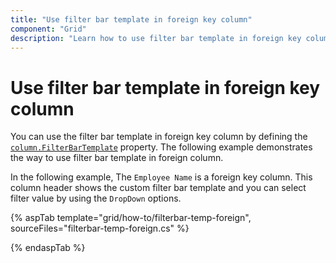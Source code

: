 ```yaml
---
title: "Use filter bar template in foreign key column"
component: "Grid"
description: "Learn how to use filter bar template in foreign key column."
---
```


# Use filter bar template in foreign key column

You can use the filter bar template in foreign key column by defining the [`column.FilterBarTemplate`](https://help.syncfusion.com/cr/aspnetcore-js2/Syncfusion.EJ2.Grids.GridColumn.html#Syncfusion_EJ2_Grids_GridColumn_FilterBarTemplate) property. The following example demonstrates the way to use filter bar template in foreign column.

In the following example, The `Employee Name` is a foreign key column. This column header shows the custom filter bar template and you can select filter value by using the `DropDown` options.

{% aspTab template="grid/how-to/filterbar-temp-foreign", sourceFiles="filterbar-temp-foreign.cs" %}

{% endaspTab %}
